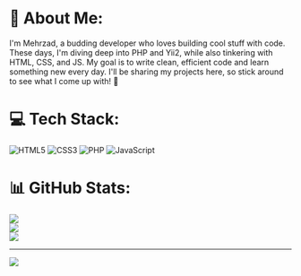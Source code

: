 # 💫 About Me:
I'm Mehrzad, a budding developer who loves building cool stuff with code. These days, I'm diving deep into PHP and Yii2, while also tinkering with HTML, CSS, and JS. My goal is to write clean, efficient code and learn something new every day. I'll be sharing my projects here, so stick around to see what I come up with! 🚀


# 💻 Tech Stack:
![HTML5](https://img.shields.io/badge/html5-%23E34F26.svg?style=for-the-badge&logo=html5&logoColor=white) ![CSS3](https://img.shields.io/badge/css3-%231572B6.svg?style=for-the-badge&logo=css3&logoColor=white) ![PHP](https://img.shields.io/badge/php-%23777BB4.svg?style=for-the-badge&logo=php&logoColor=white) ![JavaScript](https://img.shields.io/badge/javascript-%23323330.svg?style=for-the-badge&logo=javascript&logoColor=%23F7DF1E)
# 📊 GitHub Stats:
![](https://github-readme-stats.vercel.app/api?username=Mehrzad25&theme=default&hide_border=false&include_all_commits=true&count_private=true)<br/>
![](https://nirzak-streak-stats.vercel.app/?user=Mehrzad25&theme=default&hide_border=false)<br/>
![](https://github-readme-stats.vercel.app/api/top-langs/?username=Mehrzad25&theme=default&hide_border=false&include_all_commits=true&count_private=true&layout=compact)

---
[![](https://visitcount.itsvg.in/api?id=Mehrzad25&icon=0&color=0)](https://visitcount.itsvg.in)

<!-- Proudly created with GPRM ( https://gprm.itsvg.in ) -->
